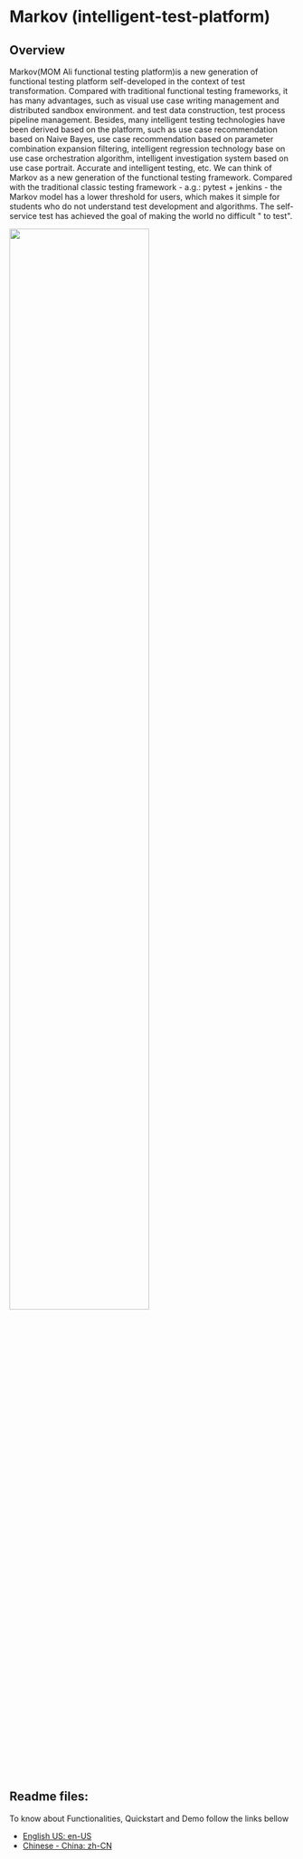 # Markov (intelligent-test-platform)

## Overview

Markov(MOM Ali functional testing platform)is a new generation of functional testing platform self-developed in the context of test transformation. Compared with traditional functional testing frameworks, it has many advantages, such as visual use case writing management and distributed sandbox environment. and test data construction, test process pipeline management. Besides, many intelligent testing technologies have been derived based on the platform, such as use case recommendation based on Naive Bayes, use case recommendation based on parameter combination expansion filtering, intelligent regression technology base on use case orchestration algorithm, intelligent investigation system based on use case portrait. Accurate and intelligent testing, etc. We can think of Markov as a new generation of the functional testing framework. Compared with the traditional classic testing framework - a.g.: pytest + jenkins - the Markov model has a lower threshold for users, which makes it simple for students who do not understand test development and algorithms.
The self-service test has achieved the goal of making the world no difficult " to test".

<img src="https://mmbiz.qpic.cn/mmbiz_png/DWQ5ap0dyHMvWOVCYt8M5463BURIjtVD4x8ibtJxYRa0euRLC3ic47oHkRXltOg4SbEtECFwQVoOjlLqIWicpsPwg/640?wx_fmt=png&tp=webp&wxfrom=5&wx_lazy=1&wx_co=1" width="70%" height="70%"></img>


## Readme files:
To know about Functionalities, Quickstart and Demo follow the links bellow

* [English US: en-US](./README.en-US.md)
* [Chinese - China: zh-CN](./README.zh-CN.md)
